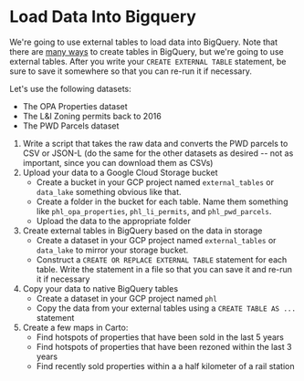 # Load Data Into Bigquery

We're going to use external tables to load data into BigQuery. Note that there are [many ways](https://cloud.google.com/bigquery/docs/tables#create-table) to create tables in BigQuery, but we're going to use external tables. After you write your `CREATE EXTERNAL TABLE` statement, be sure to save it somewhere so that you can re-run it if necessary.

Let's use the following datasets:
* The OPA Properties dataset
* The L&I Zoning permits back to 2016
* The PWD Parcels dataset

1.  Write a script that takes the raw data and converts the PWD parcels to CSV or JSON-L (do the same for the other datasets as desired -- not as important, since you can download them as CSVs)
2.  Upload your data to a Google Cloud Storage bucket
    - Create a bucket in your GCP project named `external_tables` or `data_lake` something obvious like that.
    - Create a folder in the bucket for each table. Name them something like `phl_opa_properties`, `phl_li_permits`, and `phl_pwd_parcels`.
    - Upload the data to the appropriate folder
3.  Create external tables in BigQuery based on the data in storage
    - Create a dataset in your GCP project named `external_tables` or `data_lake` to mirror your storage bucket.
    - Construct a `CREATE OR REPLACE EXTERNAL TABLE` statement for each table. Write the statement in a file so that you can save it and re-run it if necessary
4.  Copy your data to native BigQuery tables
    - Create a dataset in your GCP project named `phl`
    - Copy the data from your external tables using a `CREATE TABLE AS ...` statement
3.  Create a few maps in Carto:
    - Find hotspots of properties that have been sold in the last 5 years
    - Find hotspots of properties that have been rezoned within the last 3 years
    - Find recently sold properties within a a half kilometer of a rail station


